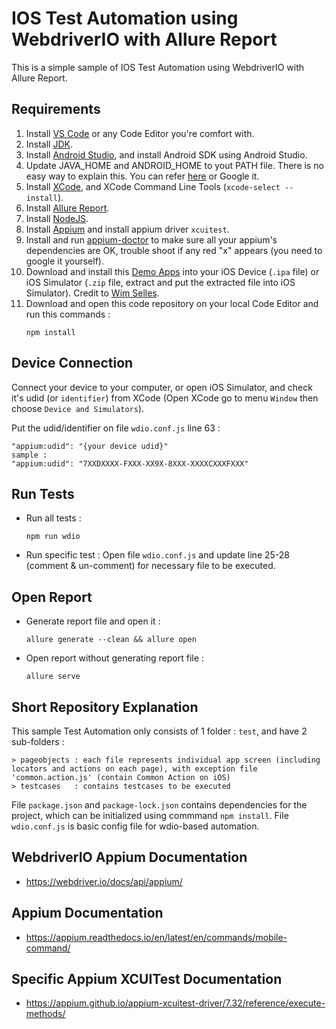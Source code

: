 # IOS Test Automation using WebdriverIO with Allure Report
This is a simple sample of IOS Test Automation using WebdriverIO with Allure Report.

## Requirements

1. Install [VS Code](https://code.visualstudio.com/) or any Code Editor you're comfort with.
2. Install [JDK](https://www.oracle.com/java/technologies/downloads/).
3. Install [Android Studio](https://developer.android.com/studio/install), and install Android SDK using Android Studio.
4. Update JAVA_HOME and ANDROID_HOME to yout PATH file. There is no easy way to explain this. You can refer [here](https://medium.com/@zorozeri/setting-up-java-home-5abae0118bfe) or Google it.
5. Install [XCode](https://apps.apple.com/us/app/xcode/id497799835?mt=12), and XCode Command Line Tools (`xcode-select --install`).
6. Install [Allure Report](https://allurereport.org/docs/install/).
7. Install [NodeJS](https://nodejs.org/en/download/prebuilt-installer). 
8. Install [Appium](https://appium.io/docs/en/2.2/quickstart/install/) and install appium driver `xcuitest`.
9. Install and run [appium-doctor](https://www.npmjs.com/package/appium-doctor) to make sure all your appium's dependencies are OK, trouble shoot if any red "x" appears (you need to google it yourself).
10. Download and install this [Demo Apps](https://github.com/saucelabs/my-demo-app-rn/releases) into your iOS Device (`.ipa` file) or iOS Simulator (`.zip` file, extract and put the extracted file into iOS Simulator). Credit to [Wim Selles](https://github.com/wswebcreation).
11. Download and open this code repository on your local Code Editor and run this commands :
    ```
    npm install
    ```
    
## Device Connection

Connect your device to your computer, or open iOS Simulator, and check it's udid (or `identifier`) from XCode (Open XCode go to menu `Window` then choose `Device and Simulators`). 

Put the udid/identifier on file `wdio.conf.js` line 63 : 
```
"appium:udid": "{your device udid}"
sample : 
"appium:udid": "7XXDXXXX-FXXX-XX9X-8XXX-XXXXCXXXFXXX"
```
   
## Run Tests
* Run all tests : 
   ```
   npm run wdio
   ```

* Run specific test :
  Open file `wdio.conf.js` and update line 25-28 (comment & un-comment) for necessary file to be executed.

## Open Report
*  Generate report file and open it :

   ```
   allure generate --clean && allure open
   ```
*  Open report without generating report file :

   ```
   allure serve
   ```
   

## Short Repository Explanation

This sample Test Automation only consists of 1 folder : `test`, and have 2 sub-folders : 
   ```
   > pageobjects : each file represents individual app screen (including locators and actions on each page), with exception file 'common.action.js' (contain Common Action on iOS)
   > testcases   : contains testcases to be executed
   ```
File `package.json` and `package-lock.json` contains dependencies for the project, which can be initialized using commmand `npm install`.
File  `wdio.conf.js` is basic config file for wdio-based automation.

## WebdriverIO Appium Documentation
- https://webdriver.io/docs/api/appium/

## Appium Documentation
- https://appium.readthedocs.io/en/latest/en/commands/mobile-command/

## Specific Appium XCUITest Documentation
- https://appium.github.io/appium-xcuitest-driver/7.32/reference/execute-methods/
